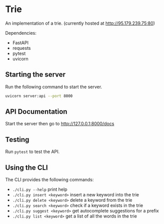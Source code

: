 # Trie
An implementation of a trie. (currently hosted at http://95.179.239.75:80)

Dependencies:
- FastAPI
- requests
- pytest
- uvicorn

## Starting the server
Run the following command to start the server.
```bash
uvicorn server:api --port 8000
```

## API Documentation
Start the server then go to http://127.0.0.1:8000/docs

## Testing
Run `pytest` to test the API.

## Using the CLI
The CLI provides the following commands:
- `./cli.py --help` print help
- `./cli.py insert <keyword>` insert a new keyword into the trie
- `./cli.py delete <keyword>` delete a keyword from the trie
- `./cli.py search <keyword>` check if a keyword exists in the trie
- `./cli.py suggest <keyword>` get autocomplete suggestions for a prefix
- `./cli.py list <keyword>` get a list of all the words in the trie
